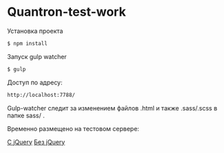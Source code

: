 # Quantron-test-work


Установка проекта
```sh
$ npm install
```

Запуск gulp watcher
```sh
$ gulp
```

Доступ по адресу:
```sh
http://localhost:7788/
```

Gulp-watcher следит за изменением файлов .html и также .sass/.scss в папке sass/ .


Временно размещено на тестовом сервере:

[С jQuery](http://w95004uj.bget.ru/)
[Без jQuery](http://w95004uj.bget.ru/index2.html)